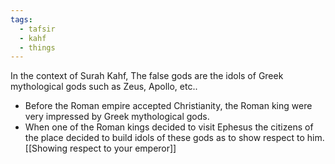 ```yaml
---
tags:
  - tafsir
  - kahf
  - things
---
```

In the context of Surah Kahf, The false gods are the idols of Greek mythological gods such as Zeus, Apollo, etc..

- Before the Roman empire accepted Christianity, the Roman king were very impressed by Greek mythological gods.
- When one of the Roman kings decided to visit Ephesus the citizens of the place decided to build idols of these gods as to show respect to him. [[Showing respect to your emperor]]